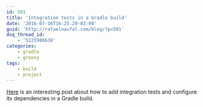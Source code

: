 ```yaml
---
id: 501
title: 'Integration tests in a Gradle build'
date: '2016-07-16T16:25:29-03:00'
guid: 'http://rafaelnaufal.com/blog/?p=501'
dsq_thread_id:
    - '5125988638'
categories:
    - gradle
    - groovy
tags:
    - build
    - project
---
```


[Here](https://www.petrikainulainen.net/programming/gradle/getting-started-with-gradle-integration-testing/) is an interesting post about how to add integration tests and configure its dependencies in a Gradle build.